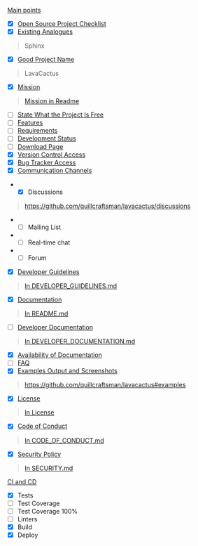[Main points](https://github.com/quillcraftsman/open-source-checklist#main-points)
- [x] [Open Source Project Checklist](https://github.com/quillcraftsman/open-source-checklist#open-source-project-checklist)
- [x] [Existing Analogues](https://github.com/quillcraftsman/open-source-checklist#existing-analogues)
> Sphinx
- [x] [Good Project Name](https://github.com/quillcraftsman/open-source-checklist#good-project-name)
> LavaCactus
- [x] [Mission](https://github.com/quillcraftsman/open-source-checklist#mission)
> [Mission in Readme](https://github.com/quillcraftsman/lavacactus#what-is-cactus)
- [ ] [State What the Project Is Free](https://github.com/quillcraftsman/open-source-checklist#state-what-the-project-is-free)
- [ ] [Features](https://github.com/quillcraftsman/open-source-checklist#features)
- [ ] [Requirements](https://github.com/quillcraftsman/open-source-checklist#requirements)
- [ ] [Development Status](https://github.com/quillcraftsman/open-source-checklist#development-status)
- [ ] [Download Page](https://github.com/quillcraftsman/open-source-checklist#download-page)
- [x] [Version Control Access](https://github.com/quillcraftsman/open-source-checklist#version-control-access)
- [x] [Bug Tracker Access](https://github.com/quillcraftsman/open-source-checklist#bug-tracker-access)
- [x] [Communication Channels](https://github.com/quillcraftsman/open-source-checklist#communication-channels)
- - [x] Discussions
> https://github.com/quillcraftsman/lavacactus/discussions
- - [ ] Mailing List
- - [ ] Real-time chat
- - [ ] Forum
- [x] [Developer Guidelines](https://github.com/quillcraftsman/open-source-checklist#developer-guidelines)
> [In DEVELOPER_GUIDELINES.md](DEVELOPER_GUIDELINES.md)
- [x] [Documentation](https://github.com/quillcraftsman/open-source-checklist#documentation)
> [In README.md](README.md)
- [ ] [Developer Documentation](https://github.com/quillcraftsman/open-source-checklist#developer-documentation)
> [In DEVELOPER_DOCUMENTATION.md](DEVELOPER_DOCUMENTATION.md)
- [x] [Availability of Documentation](https://github.com/quillcraftsman/open-source-checklist#availability-of-documentation)
- [ ] [FAQ](https://github.com/quillcraftsman/open-source-checklist#faq)
- [x] [Examples Output and Screenshots](https://github.com/quillcraftsman/open-source-checklist#examples-output-and-screenshots)
> https://github.com/quillcraftsman/lavacactus#examples
- [X] [License](https://github.com/quillcraftsman/open-source-checklist#license)
> [In License](LICENSE)
- [X] [Code of Conduct](https://github.com/quillcraftsman/open-source-checklist#code-of-conduct)
> [In CODE_OF_CONDUCT.md](CODE_OF_CONDUCT.md)
- [X] [Security Policy](https://github.com/quillcraftsman/open-source-checklist#security-policy)
> [In SECURITY.md](SECURITY.md)

[CI and CD](https://github.com/quillcraftsman/open-source-checklist#ci-and-cd)
- [x] Tests
- [ ] Test Coverage
- [ ] Test Coverage 100%
- [ ] Linters
- [x] Build
- [x] Deploy